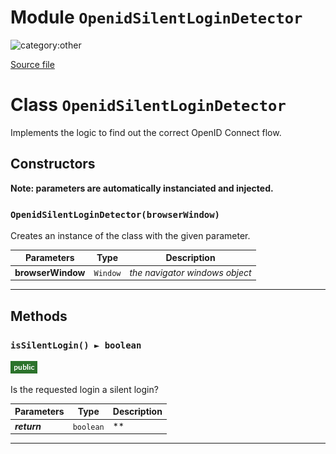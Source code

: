 # Module `OpenidSilentLoginDetector`

![category:other](https://img.shields.io/badge/category-other-blue.svg?style=flat-square)



[Source file](..\src\openid-silent-login-detector.js)

# Class `OpenidSilentLoginDetector`

Implements the logic to find out the correct OpenID Connect flow.

## Constructors

__Note: parameters are automatically instanciated and injected.__

### `OpenidSilentLoginDetector(browserWindow)`

Creates an instance of the class with the given parameter.

Parameters | Type | Description
--- | --- | ---
__browserWindow__ | `Window` | *the navigator windows object*

---

## Methods

### `isSilentLogin() ► boolean`

![modifier: public](images/badges/modifier-public.png)

Is the requested login a silent login?

Parameters | Type | Description
--- | --- | ---
__*return*__ | `boolean` | **

---
